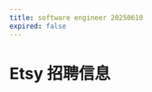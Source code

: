 ```yaml
---
title: software engineer 20250610
expired: false
---
```


# Etsy 招聘信息

<JobPostingTable job-posting-json-path="etsy/data/sofware-engineer-20250610.json" />
